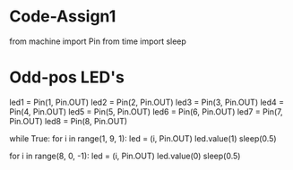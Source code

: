 # Code-Assign1
from machine import Pin 
from time import sleep

# Odd-pos LED's
led1 = Pin(1, Pin.OUT)
led2 = Pin(2, Pin.OUT)
led3 = Pin(3, Pin.OUT)
led4 = Pin(4, Pin.OUT)
led5 = Pin(5, Pin.OUT)
led6 = Pin(6, Pin.OUT)
led7 = Pin(7, Pin.OUT)
led8 = Pin(8, Pin.OUT)

while True:
  for i in range(1, 9, 1):
    led = (i, Pin.OUT)
    led.value(1)
    sleep(0.5)

  for i in range(8, 0, -1):
    led = (i, Pin.OUT)
    led.value(0)
    sleep(0.5)
  
